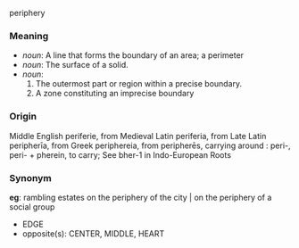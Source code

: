 periphery
### Meaning
+ _noun_: A line that forms the boundary of an area; a perimeter
+ _noun_: The surface of a solid.
+ _noun_:
   1. The outermost part or region within a precise boundary.
   2. A zone constituting an imprecise boundary

### Origin

Middle English periferie, from Medieval Latin periferia, from Late Latin peripherīa, from Greek periphereia, from peripherēs, carrying around : peri-, peri- + pherein, to carry; See bher-1 in Indo-European Roots

### Synonym

__eg__: rambling estates on the periphery of the city | on the periphery of a social group

+ EDGE
+ opposite(s): CENTER, MIDDLE, HEART


